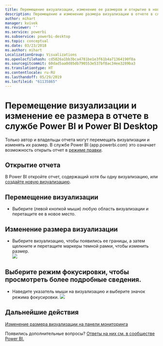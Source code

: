```yaml
---
title: Перемещение визуализации, изменение ее размеров и открытие в новом окне
description: Перемещение и изменение размера визуализации в отчете в службе Power BI и Power BI Desktop
author: mihart
manager: kvivek
ms.reviewer: ''
ms.service: powerbi
ms.subservice: powerbi-desktop
ms.topic: conceptual
ms.date: 03/23/2018
ms.author: mihart
LocalizationGroup: Visualizations
ms.openlocfilehash: cd5026a1bb3bca4781be1e3f61b4a71364190f8a
ms.sourcegitcommit: 60dad5aa0d85db790553e537bf8ac34ee3289ba3
ms.translationtype: HT
ms.contentlocale: ru-RU
ms.lasthandoff: 05/29/2019
ms.locfileid: "61135865"
---
```

# <a name="move-and-resize-a-visualization-in-a-report-in-power-bi-service-and-power-bi-desktop"></a>Перемещение визуализации и изменение ее размера в отчете в службе Power BI и Power BI Desktop
Только автор и владельцы отчета могут перемещать визуализации и изменять их размер. В службе Power BI (app.powerbi.com) это означает возможность открыть отчет в [режиме правки](../consumer/end-user-reading-view.md).

## <a name="open-the-report"></a>Открытие отчета
В Power BI откройте отчет, содержащий хотя бы одну визуализацию, или [создайте новую визуализацию](power-bi-report-add-visualizations-i.md). 

## <a name="move-the-visualization"></a>Перемещение визуализации
* Выберите (левой кнопкой мыши) любую область визуализации и перетащите ее в новое место.

## <a name="resize-the-visualization"></a>Изменение размера визуализации
* Выберите визуализацию, чтобы появились ее границы, а затем щелкните и перетащите маркеры темной рамки, чтобы изменить размер.  
  ![](media/power-bi-visualization-move-and-resize/untitled.gif)

## <a name="select-focus-mode-to-see-more-detail"></a>Выберите режим фокусировки, чтобы просмотреть более подробные сведения.
* Наведите указатель мыши на визуализацию и выберите значок режима фокусировки.
  ![](media/power-bi-visualization-move-and-resize/pbi_popouticon.jpg)

## <a name="next-steps"></a>Дальнейшие действия
[Изменение размера визуализации на панели мониторинга](../service-dashboard-edit-tile.md)  

Появились дополнительные вопросы? [Ответы на них см. в сообществе Power BI.](http://community.powerbi.com/)